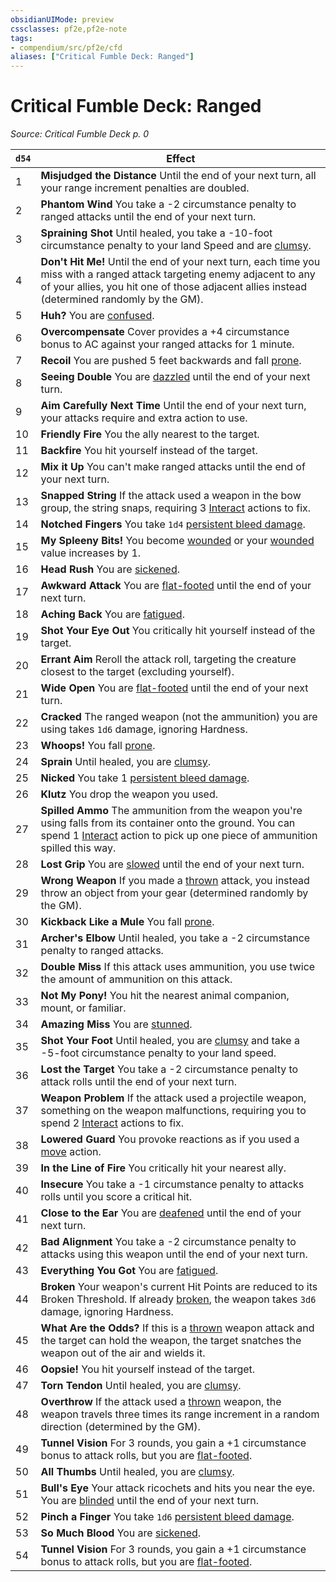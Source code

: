 ```yaml
---
obsidianUIMode: preview
cssclasses: pf2e,pf2e-note
tags:
- compendium/src/pf2e/cfd
aliases: ["Critical Fumble Deck: Ranged"]
---
```

# Critical Fumble Deck: Ranged  
*Source: Critical Fumble Deck p. 0*  

| `d54` | Effect |
|-------|--------|
| 1 | **Misjudged the Distance** Until the end of your next turn, all your range increment penalties are doubled. |
| 2 | **Phantom Wind** You take a -2 circumstance penalty to ranged attacks until the end of your next turn. |
| 3 | **Spraining Shot** Until healed, you take a -10-foot circumstance penalty to your land Speed and are [clumsy](rules/conditions.md#Clumsy). |
| 4 | **Don't Hit Me!** Until the end of your next turn, each time you miss with a ranged attack targeting enemy adjacent to any of your allies, you hit one of those adjacent allies instead (determined randomly by the GM). |
| 5 | **Huh?** You are [confused](rules/conditions.md#Confused). |
| 6 | **Overcompensate** Cover provides a +4 circumstance bonus to AC against your ranged attacks for 1 minute. |
| 7 | **Recoil** You are pushed 5 feet backwards and fall [prone](rules/conditions.md#Prone). |
| 8 | **Seeing Double** You are [dazzled](rules/conditions.md#Dazzled) until the end of your next turn. |
| 9 | **Aim Carefully Next Time** Until the end of your next turn, your attacks require and extra action to use. |
| 10 | **Friendly Fire** You the ally nearest to the target. |
| 11 | **Backfire** You hit yourself instead of the target. |
| 12 | **Mix it Up** You can't make ranged attacks until the end of your next turn. |
| 13 | **Snapped String** If the attack used a weapon in the bow group, the string snaps, requiring 3 [Interact](rules/actions/interact.md) actions to fix. |
| 14 | **Notched Fingers** You take `1d4` [persistent bleed damage](rules/conditions.md#Persistent%20Damage). |
| 15 | **My Spleeny Bits!** You become [wounded](rules/conditions.md#Wounded) or your [wounded](rules/conditions.md#Wounded) value increases by 1. |
| 16 | **Head Rush** You are [sickened](rules/conditions.md#Sickened). |
| 17 | **Awkward Attack** You are [flat-footed](rules/conditions.md#Flat-footed) until the end of your next turn. |
| 18 | **Aching Back** You are [fatigued](rules/conditions.md#Fatigued). |
| 19 | **Shot Your Eye Out** You critically hit yourself instead of the target. |
| 20 | **Errant Aim** Reroll the attack roll, targeting the creature closest to the target (excluding yourself). |
| 21 | **Wide Open** You are [flat-footed](rules/conditions.md#Flat-footed) until the end of your next turn. |
| 22 | **Cracked** The ranged weapon (not the ammunition) you are using takes `1d6` damage, ignoring Hardness. |
| 23 | **Whoops!** You fall [prone](rules/conditions.md#Prone). |
| 24 | **Sprain** Until healed, you are [clumsy](rules/conditions.md#Clumsy). |
| 25 | **Nicked** You take 1 [persistent bleed damage](rules/conditions.md#Persistent%20Damage). |
| 26 | **Klutz** You drop the weapon you used. |
| 27 | **Spilled Ammo** The ammunition from the weapon you're using falls from its container onto the ground. You can spend 1 [Interact](rules/actions/interact.md) action to pick up one piece of ammunition spilled this way. |
| 28 | **Lost Grip** You are [slowed](rules/conditions.md#Slowed) until the end of your next turn. |
| 29 | **Wrong Weapon** If you made a [thrown](rules/traits/thrown.md "Thrown Weapon Trait") attack, you instead throw an object from your gear (determined randomly by the GM). |
| 30 | **Kickback Like a Mule** You fall [prone](rules/conditions.md#Prone). |
| 31 | **Archer's Elbow** Until healed, you take a -2 circumstance penalty to ranged attacks. |
| 32 | **Double Miss** If this attack uses ammunition, you use twice the amount of ammunition on this attack. |
| 33 | **Not My Pony!** You hit the nearest animal companion, mount, or familiar. |
| 34 | **Amazing Miss** You are [stunned](rules/conditions.md#Stunned). |
| 35 | **Shot Your Foot** Until healed, you are [clumsy](rules/conditions.md#Clumsy) and take a -5-foot circumstance penalty to your land speed. |
| 36 | **Lost the Target** You take a -2 circumstance penalty to attack rolls until the end of your next turn. |
| 37 | **Weapon Problem** If the attack used a projectile weapon, something on the weapon malfunctions, requiring you to spend 2 [Interact](rules/actions/interact.md) actions to fix. |
| 38 | **Lowered Guard** You provoke reactions as if you used a [move](rules/traits/move.md "Move Combat Trait") action. |
| 39 | **In the Line of Fire** You critically hit your nearest ally. |
| 40 | **Insecure** You take a -1 circumstance penalty to attacks rolls until you score a critical hit. |
| 41 | **Close to the Ear** You are [deafened](rules/conditions.md#Deafened) until the end of your next turn. |
| 42 | **Bad Alignment** You take a -2 circumstance penalty to attacks using this weapon until the end of your next turn. |
| 43 | **Everything You Got** You are [fatigued](rules/conditions.md#Fatigued). |
| 44 | **Broken** Your weapon's current Hit Points are reduced to its Broken Threshold. If already [broken](rules/conditions.md#Broken), the weapon takes `3d6` damage, ignoring Hardness. |
| 45 | **What Are the Odds?** If this is a [thrown](rules/traits/thrown.md "Thrown Weapon Trait") weapon attack and the target can hold the weapon, the target snatches the weapon out of the air and wields it. |
| 46 | **Oopsie!** You hit yourself instead of the target. |
| 47 | **Torn Tendon** Until healed, you are [clumsy](rules/conditions.md#Clumsy). |
| 48 | **Overthrow** If the attack used a [thrown](rules/traits/thrown.md "Thrown Weapon Trait") weapon, the weapon travels three times its range increment in a random direction (determined by the GM). |
| 49 | **Tunnel Vision** For 3 rounds, you gain a +1 circumstance bonus to attack rolls, but you are [flat-footed](rules/conditions.md#Flat-footed). |
| 50 | **All Thumbs** Until healed, you are [clumsy](rules/conditions.md#Clumsy). |
| 51 | **Bull's Eye** Your attack ricochets and hits you near the eye. You are [blinded](rules/conditions.md#Blinded) until the end of your next turn. |
| 52 | **Pinch a Finger** You take `1d6` [persistent bleed damage](rules/conditions.md#Persistent%20Damage). |
| 53 | **So Much Blood** You are [sickened](rules/conditions.md#Sickened). |
| 54 | **Tunnel Vision** For 3 rounds, you gain a +1 circumstance bonus to attack rolls, but you are [flat-footed](rules/conditions.md#Flat-footed). |